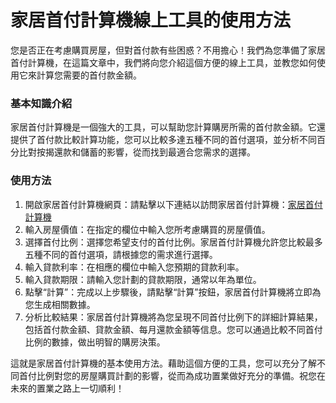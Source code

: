 家居首付計算機線上工具的使用方法
================

您是否正在考慮購買房屋，但對首付款有些困惑？不用擔心！我們為您準備了家居首付計算機，在這篇文章中，我們將向您介紹這個方便的線上工具，並教您如何使用它來計算您需要的首付款金額。

### 基本知識介紹

家居首付計算機是一個強大的工具，可以幫助您計算購房所需的首付款金額。它還提供了首付款比較計算功能，您可以比較多達五種不同的首付選項，並分析不同百分比對按揭還款和儲蓄的影響，從而找到最適合您需求的選擇。

### 使用方法

1. 開啟家居首付計算機網頁：請點擊以下連結以訪問家居首付計算機：[家居首付計算機](https://www.onlinecalculatorsfree.com/zh-tw/financial/home-down-payment-calculator.html)
2. 輸入房屋價值：在指定的欄位中輸入您所考慮購買的房屋價值。
3. 選擇首付比例：選擇您希望支付的首付比例。家居首付計算機允許您比較最多五種不同的首付選項，請根據您的需求進行選擇。
4. 輸入貸款利率：在相應的欄位中輸入您預期的貸款利率。
5. 輸入貸款期限：請輸入您計劃的貸款期限，通常以年為單位。
6. 點擊“計算”：完成以上步驟後，請點擊“計算”按鈕，家居首付計算機將立即為您生成相關數據。
7. 分析比較結果：家居首付計算機將為您呈現不同首付比例下的詳細計算結果，包括首付款金額、貸款金額、每月還款金額等信息。您可以通過比較不同首付比例的數據，做出明智的購房決策。

這就是家居首付計算機的基本使用方法。藉助這個方便的工具，您可以充分了解不同首付比例對您的房屋購買計劃的影響，從而為成功置業做好充分的準備。祝您在未來的置業之路上一切順利！